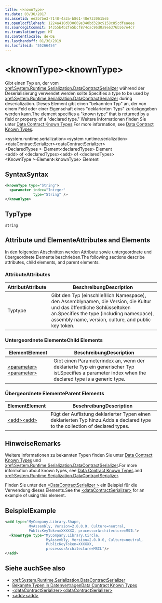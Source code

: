 ```yaml
---
title: <knownType>
ms.date: 03/30/2017
ms.assetid: ee2b7be3-7148-4a3a-b861-48e7330615e5
ms.openlocfilehash: 1224a410d030669e340bd328c9158c85cdfeaeee
ms.sourcegitcommit: 14355b4b2fe5bcf874cac96d0a9e6376b567e4c7
ms.translationtype: MT
ms.contentlocale: de-DE
ms.lasthandoff: 01/30/2019
ms.locfileid: "55266454"
---
```

# <a name="knowntype"></a><span data-ttu-id="7b0a4-101">\<knownType></span><span class="sxs-lookup"><span data-stu-id="7b0a4-101">\<knownType></span></span>
<span data-ttu-id="7b0a4-102">Gibt einen Typ an, der vom <xref:System.Runtime.Serialization.DataContractSerializer> während der Deserialisierung verwendet werden sollte.</span><span class="sxs-lookup"><span data-stu-id="7b0a4-102">Specifies a type to be used by <xref:System.Runtime.Serialization.DataContractSerializer> during deserialization.</span></span> <span data-ttu-id="7b0a4-103">Dieses Element gibt einen "bekannten Typ" an, der von einem Feld oder einer Eigenschaft eines "deklarierten Typs" zurückgegeben werden kann.</span><span class="sxs-lookup"><span data-stu-id="7b0a4-103">The element specifies a "known type" that is returned by a field or property of a "declared type."</span></span> <span data-ttu-id="7b0a4-104">Weitere Informationen finden Sie unter [Data Contract Known Types](../../../../../docs/framework/wcf/feature-details/data-contract-known-types.md).</span><span class="sxs-lookup"><span data-stu-id="7b0a4-104">For more information, see [Data Contract Known Types](../../../../../docs/framework/wcf/feature-details/data-contract-known-types.md).</span></span>  
  
 <span data-ttu-id="7b0a4-105">\<system.runtime.serialization></span><span class="sxs-lookup"><span data-stu-id="7b0a4-105">\<system.runtime.serialization></span></span>  
<span data-ttu-id="7b0a4-106">\<dataContractSerializer></span><span class="sxs-lookup"><span data-stu-id="7b0a4-106">\<dataContractSerializer></span></span>  
<span data-ttu-id="7b0a4-107">\<DeclaredTypes >-Element</span><span class="sxs-lookup"><span data-stu-id="7b0a4-107">\<declaredTypes> Element</span></span>  
<span data-ttu-id="7b0a4-108">\<add> of \<declaredTypes></span><span class="sxs-lookup"><span data-stu-id="7b0a4-108">\<add> of \<declaredTypes></span></span>  
<span data-ttu-id="7b0a4-109">\<KnownType >-Element</span><span class="sxs-lookup"><span data-stu-id="7b0a4-109">\<knownType> Element</span></span>  
  
## <a name="syntax"></a><span data-ttu-id="7b0a4-110">Syntax</span><span class="sxs-lookup"><span data-stu-id="7b0a4-110">Syntax</span></span>  
  
```xml  
<knownType type="String">
  <parameter index="Integer"
             type="String" />
</knownType>
```  
  
## <a name="type"></a><span data-ttu-id="7b0a4-111">Typ</span><span class="sxs-lookup"><span data-stu-id="7b0a4-111">Type</span></span>  
 `string`  
  
## <a name="attributes-and-elements"></a><span data-ttu-id="7b0a4-112">Attribute und Elemente</span><span class="sxs-lookup"><span data-stu-id="7b0a4-112">Attributes and Elements</span></span>  
 <span data-ttu-id="7b0a4-113">In den folgenden Abschnitten werden Attribute sowie untergeordnete und übergeordnete Elemente beschrieben.</span><span class="sxs-lookup"><span data-stu-id="7b0a4-113">The following sections describe attributes, child elements, and parent elements.</span></span>  
  
### <a name="attributes"></a><span data-ttu-id="7b0a4-114">Attribute</span><span class="sxs-lookup"><span data-stu-id="7b0a4-114">Attributes</span></span>  
  
|<span data-ttu-id="7b0a4-115">Attribut</span><span class="sxs-lookup"><span data-stu-id="7b0a4-115">Attribute</span></span>|<span data-ttu-id="7b0a4-116">Beschreibung</span><span class="sxs-lookup"><span data-stu-id="7b0a4-116">Description</span></span>|  
|---------------|-----------------|  
|<span data-ttu-id="7b0a4-117">Typ</span><span class="sxs-lookup"><span data-stu-id="7b0a4-117">type</span></span>|<span data-ttu-id="7b0a4-118">Gibt den Typ (einschließlich Namespace), den Assemblynamen, die Version, die Kultur und das öffentliche Schlüsseltoken an.</span><span class="sxs-lookup"><span data-stu-id="7b0a4-118">Specifies the type (including namespace), assembly name, version, culture, and public key token.</span></span>|  
  
### <a name="child-elements"></a><span data-ttu-id="7b0a4-119">Untergeordnete Elemente</span><span class="sxs-lookup"><span data-stu-id="7b0a4-119">Child Elements</span></span>  
  
|<span data-ttu-id="7b0a4-120">Element</span><span class="sxs-lookup"><span data-stu-id="7b0a4-120">Element</span></span>|<span data-ttu-id="7b0a4-121">Beschreibung</span><span class="sxs-lookup"><span data-stu-id="7b0a4-121">Description</span></span>|  
|-------------|-----------------|  
|[<span data-ttu-id="7b0a4-122">\<parameter></span><span class="sxs-lookup"><span data-stu-id="7b0a4-122">\<parameter></span></span>](../../../../../docs/framework/configure-apps/file-schema/wcf/parameter.md)|<span data-ttu-id="7b0a4-123">Gibt einen Parameterindex an, wenn der deklarierte Typ ein generischer Typ ist.</span><span class="sxs-lookup"><span data-stu-id="7b0a4-123">Specifies a parameter index when the declared type is a generic type.</span></span>|  
  
### <a name="parent-elements"></a><span data-ttu-id="7b0a4-124">Übergeordnete Elemente</span><span class="sxs-lookup"><span data-stu-id="7b0a4-124">Parent Elements</span></span>  
  
|<span data-ttu-id="7b0a4-125">Element</span><span class="sxs-lookup"><span data-stu-id="7b0a4-125">Element</span></span>|<span data-ttu-id="7b0a4-126">Beschreibung</span><span class="sxs-lookup"><span data-stu-id="7b0a4-126">Description</span></span>|  
|-------------|-----------------|  
|[<span data-ttu-id="7b0a4-127">\<add></span><span class="sxs-lookup"><span data-stu-id="7b0a4-127">\<add></span></span>](../../../../../docs/framework/configure-apps/file-schema/wcf/add-of-declaredtypes-element.md)|<span data-ttu-id="7b0a4-128">Fügt der Auflistung deklarierter Typen einen deklarierten Typ hinzu.</span><span class="sxs-lookup"><span data-stu-id="7b0a4-128">Adds a declared type to the collection of declared types.</span></span>|  
  
## <a name="remarks"></a><span data-ttu-id="7b0a4-129">Hinweise</span><span class="sxs-lookup"><span data-stu-id="7b0a4-129">Remarks</span></span>  
 <span data-ttu-id="7b0a4-130">Weitere Informationen zu bekannten Typen finden Sie unter [Data Contract Known Types](../../../../../docs/framework/wcf/feature-details/data-contract-known-types.md) und <xref:System.Runtime.Serialization.DataContractSerializer>.</span><span class="sxs-lookup"><span data-stu-id="7b0a4-130">For more information about known types, see [Data Contract Known Types](../../../../../docs/framework/wcf/feature-details/data-contract-known-types.md) and <xref:System.Runtime.Serialization.DataContractSerializer>.</span></span>  
  
 <span data-ttu-id="7b0a4-131">Finden Sie unter den [ \<DataContractSerializer >](../../../../../docs/framework/configure-apps/file-schema/wcf/datacontractserializer-element.md) ein Beispiel für die Verwendung dieses Elements.</span><span class="sxs-lookup"><span data-stu-id="7b0a4-131">See the [\<dataContractSerializer>](../../../../../docs/framework/configure-apps/file-schema/wcf/datacontractserializer-element.md) for an example of using this element.</span></span>  
  
## <a name="example"></a><span data-ttu-id="7b0a4-132">Beispiel</span><span class="sxs-lookup"><span data-stu-id="7b0a4-132">Example</span></span>  
  
```xml  
<add type="MyCompany.Library.Shape,
           MyAssembly, Version=2.0.0.0, Culture=neutral,
           PublicKeyToken=XXXXXX, processorArchitecture=MSIL">
  <knownType type="MyCompany.Library.Circle,
                   MyAssembly, Version=2.0.0.0, Culture=neutral,
                   PublicKeyToken=XXXXXX,
                   processorArchitecture=MSIL"/>
</add>
```  
  
## <a name="see-also"></a><span data-ttu-id="7b0a4-133">Siehe auch</span><span class="sxs-lookup"><span data-stu-id="7b0a4-133">See also</span></span>
- <xref:System.Runtime.Serialization.DataContractSerializer>
- [<span data-ttu-id="7b0a4-134">Bekannte Typen in Datenverträgen</span><span class="sxs-lookup"><span data-stu-id="7b0a4-134">Data Contract Known Types</span></span>](../../../../../docs/framework/wcf/feature-details/data-contract-known-types.md)
- [<span data-ttu-id="7b0a4-135">\<dataContractSerializer></span><span class="sxs-lookup"><span data-stu-id="7b0a4-135">\<dataContractSerializer></span></span>](../../../../../docs/framework/configure-apps/file-schema/wcf/datacontractserializer-element.md)
- [<span data-ttu-id="7b0a4-136">\<add></span><span class="sxs-lookup"><span data-stu-id="7b0a4-136">\<add></span></span>](../../../../../docs/framework/configure-apps/file-schema/wcf/add-of-declaredtypes-element.md)
